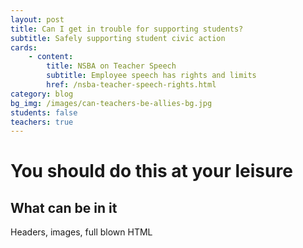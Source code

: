 ```yaml
---
layout: post
title: Can I get in trouble for supporting students?
subtitle: Safely supporting student civic action
cards:
    - content:
        title: NSBA on Teacher Speech
        subtitle: Employee speech has rights and limits
        href: /nsba-teacher-speech-rights.html
category: blog
bg_img: /images/can-teachers-be-allies-bg.jpg
students: false
teachers: true
---
```


You should do this at your leisure
==================================

## What can be in it

Headers, images, full blown HTML


